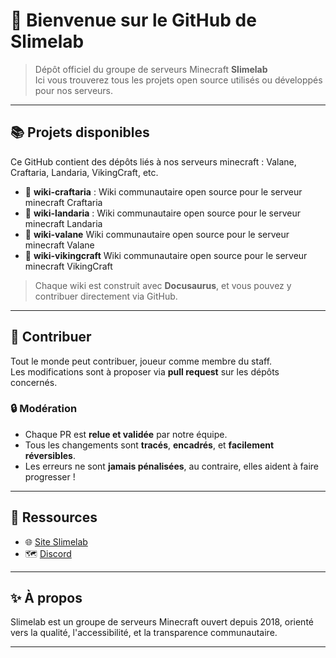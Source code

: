# 👋 Bienvenue sur le GitHub de Slimelab

> Dépôt officiel du groupe de serveurs Minecraft **Slimelab**  
> Ici vous trouverez tous les projets open source utilisés ou développés pour nos serveurs.

---

## 📚 Projets disponibles

Ce GitHub contient des dépôts liés à nos serveurs minecraft : Valane, Craftaria, Landaria, VikingCraft, etc.

- 📘 **wiki-craftaria** : Wiki communautaire open source pour le serveur minecraft Craftaria
- 📘 **wiki-landaria** : Wiki communautaire open source pour le serveur minecraft Landaria
- 📘 **wiki-valane** Wiki communautaire open source pour le serveur minecraft Valane
- 📘 **wiki-vikingcraft** Wiki communautaire open source pour le serveur minecraft VikingCraft

> Chaque wiki est construit avec **Docusaurus**, et vous pouvez y contribuer directement via GitHub.

---

## 🤝 Contribuer

Tout le monde peut contribuer, joueur comme membre du staff.  
Les modifications sont à proposer via **pull request** sur les dépôts concernés.

### 🔒 Modération

- Chaque PR est **relue et validée** par notre équipe.
- Tous les changements sont **tracés**, **encadrés**, et **facilement réversibles**.
- Les erreurs ne sont **jamais pénalisées**, au contraire, elles aident à faire progresser !

---

## 🧠 Ressources

- 🌐 [Site Slimelab](https://slimelab.fr)
- 🗺️ [Discord]((https://discord.com/invite/YF3ZNEqkxA))

---

## ✨ À propos

Slimelab est un groupe de serveurs Minecraft ouvert depuis 2018, orienté vers la qualité, l'accessibilité, et la transparence communautaire.  

---
